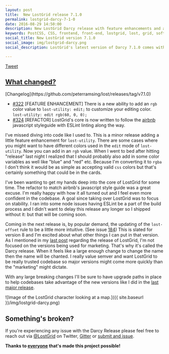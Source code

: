 ```yaml
---
layout: post
title:  New LostGrid release 7.1.0
permalink: lostgrid-darcy-7-1-0
date: 2016-08-29 14:50:00
description: New LostGrid Darcy release with feature enhancements and a major under-the-hood refactor.
keywords: PostCSS, CSS, frontend, front-end, lostgrid, lost, grid, software-release
social_title: New LostGrid version 7.1.0
social_image: img/lostgrid-darcy.png
social_description: LostGrid's latest version of Darcy 7.1.0 comes with a new utility feature and refactored core using Airbnb's ESLint configuration

---
```

<a href="https://twitter.com/share" class="twitter-share-button" data-url="{{ page.url | prepend: site.url }}" data-text="{{ page.description }}" data-via="LostGrid" data-related="peterramsing">Tweet</a> <script>!function(d,s,id){var js,fjs=d.getElementsByTagName(s)[0],p=/^http:/.test(d.location)?'http':'https';if(!d.getElementById(id)){js=d.createElement(s);js.id=id;js.src=p+'://platform.twitter.com/widgets.js';fjs.parentNode.insertBefore(js,fjs);}}(document, 'script', 'twitter-wjs');</script>


<h2 id="what-changed"><a href="#what-changed">What changed?</a></h2>
[Changelog](https://github.com/peterramsing/lost/releases/tag/v7.1.0)


* [#322](https://github.com/peterramsing/lost/pull/322) [FEATURE ENHANCEMENT] There is a new ability to add an `rgb` color value to `lost-utility: edit;` to customize your editing color. `lost-utility: edit rgb(60, 0, 0);`
* [#324](https://github.com/peterramsing/lost/pull/324) [REFACTOR] LostGrid's core is now written to follow the [airbnb](https://github.com/airbnb/javascript) javascript styleguide with ESLint linting along the way.

I've missed diving into code like I used to. This is a minor release adding a little feature enhancement for `lost-utility`. There are some cases where you might want to have different colors used in the `edit` mode of `lost-utility`. Now you can add in an `rgb` value. When I went to bed after hitting "release" last night I realized that I should probably also add in some color variables as well like "blue" and "red" etc. Because I'm converting it to `rgba` I don't think it would be as simple as accepting valid `css` colors but that's certainly something that could be in the cards.

I've been wanting to get my hands deep into the core of LostGrid for some time. The refactor to match airbnb's javascript style guide was a great excuse. I'm really happy with how it all turned out and I feel even more confident in the codebase. A goal since taking over LostGrid was to focus on stability. I ran into some node issues having ESLint be a part of the build process and I didn't want to delay this release any longer so I shipped without it: but that will be coming soon.

Coming in the next release is, by popular demand, the updating of the `lost-offset` rule to be a little more intuitive. (See issue [184](https://github.com/peterramsing/lost/issues/184)) This is slated for version 8 and I'm excited about what other things I can put in that version. As I mentioned in my [last post](/lost-grid-darcy-release) regarding the release of LostGrid, I'm not focused on the versions being used for marketing. That's why it's called the Darcy release. When it feels like a large enough change to change the name then the name will be chanted. I really value semver and want LostGrid to be really trusted codebase so major versions might come more quickly than the "marketing" might dictate.

With any large breaking changes I'll be sure to have upgrade paths in place to help codebases take advantage of the new versions like I did in the [last major release](/lost-grid-darcy-release#what-breaking-changes-are-there).

![Image of the LostGrid character looking at a map.]({{ site.baseurl }}/img/lostgrid-darcy.png)


## Something's broken?
If you're experiencing any issue with the Darcy Release please feel free to reach out via [@LostGrid](https://twitter.com/lostgrid) on Twitter, [Gitter](https://gitter.im/peterramsing/lost) or [submit and issue](https://github.com/peterramsing/lost/issues/new).

**Thanks to [everyone](https://github.com/peterramsing/lost/graphs/contributors) that's made this project possible!**
